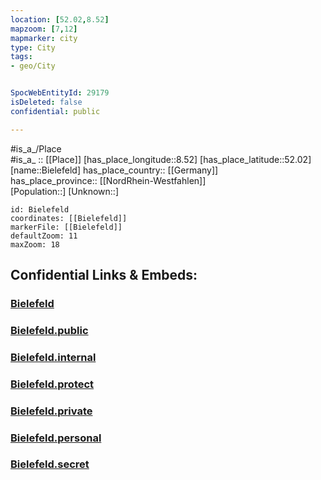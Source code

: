 ```yaml
---
location: [52.02,8.52] 
mapzoom: [7,12] 
mapmarker: city 
type: City
tags:
- geo/City


SpocWebEntityId: 29179
isDeleted: false
confidential: public

---
```

#is_a_/Place  
#is_a_ :: [[Place]] 
[has_place_longitude::8.52] 
[has_place_latitude::52.02] 
[name::Bielefeld] 
has_place_country:: [[Germany]]  
has_place_province:: [[NordRhein-Westfahlen]]  
[Population::] 
[Unknown::] 


```leaflet
id: Bielefeld
coordinates: [[Bielefeld]] 
markerFile: [[Bielefeld]] 
defaultZoom: 11 
maxZoom: 18
```


## Confidential Links & Embeds: 

### [Bielefeld](/_Standards/Earth/Continent/Europe/Europe~Central/Germany/Germany~West/Nordrhein-Westfalen/counties~NW/Bielefeld.md) 

### [Bielefeld.public](/_public/Earth/Continent/Europe/Europe~Central/Germany/Germany~West/Nordrhein-Westfalen/counties~NW/Bielefeld.public.md) 

### [Bielefeld.internal](/_internal/Earth/Continent/Europe/Europe~Central/Germany/Germany~West/Nordrhein-Westfalen/counties~NW/Bielefeld.internal.md) 

### [Bielefeld.protect](/_protect/Earth/Continent/Europe/Europe~Central/Germany/Germany~West/Nordrhein-Westfalen/counties~NW/Bielefeld.protect.md) 

### [Bielefeld.private](/_private/Earth/Continent/Europe/Europe~Central/Germany/Germany~West/Nordrhein-Westfalen/counties~NW/Bielefeld.private.md) 

### [Bielefeld.personal](/_personal/Earth/Continent/Europe/Europe~Central/Germany/Germany~West/Nordrhein-Westfalen/counties~NW/Bielefeld.personal.md) 

### [Bielefeld.secret](/_secret/Earth/Continent/Europe/Europe~Central/Germany/Germany~West/Nordrhein-Westfalen/counties~NW/Bielefeld.secret.md)

